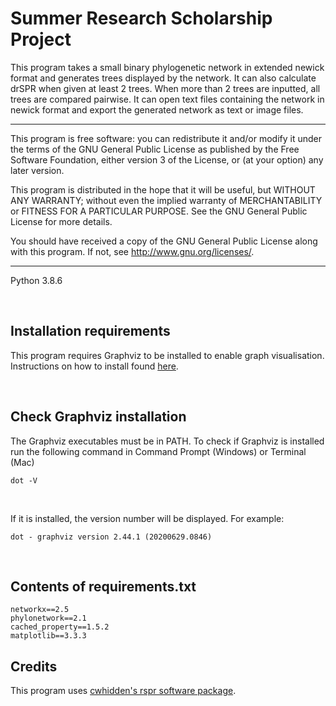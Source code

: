 # Summer Research Scholarship Project

This program takes a small binary phylogenetic network in extended newick format
and generates trees displayed by the network. It can also calculate drSPR when 
given at least 2 trees. When more than 2 trees are inputted, all trees are 
compared pairwise. It can open text files containing the network in newick 
format and export the generated network as text or image files.

--------------------------------------------------------------------

This program is free software: you can redistribute it and/or modify
it under the terms of the GNU General Public License as published by
the Free Software Foundation, either version 3 of the License, or
(at your option) any later version.

This program is distributed in the hope that it will be useful,
but WITHOUT ANY WARRANTY; without even the implied warranty of
MERCHANTABILITY or FITNESS FOR A PARTICULAR PURPOSE.  See the
GNU General Public License for more details.

You should have received a copy of the GNU General Public License
along with this program.  If not, see <http://www.gnu.org/licenses/>.

--------------------------------------------------------------------
Python 3.8.6  

&nbsp;

## Installation requirements

This program requires Graphviz to be installed to enable graph visualisation. Instructions on how to install found [here](https://bobswift.atlassian.net/wiki/spaces/GVIZ/pages/20971549/How+to+install+Graphviz+software).  

&nbsp;

## Check Graphviz installation
The Graphviz executables must be in PATH.
To check if Graphviz is installed run the following command in Command Prompt (Windows) or Terminal (Mac)
```
dot -V
```

&nbsp;

If it is installed, the version number will be displayed. For example:
```
dot - graphviz version 2.44.1 (20200629.0846)
```

&nbsp;
## Contents of requirements.txt
```
networkx==2.5
phylonetwork==2.1
cached_property==1.5.2
matplotlib==3.3.3
```

## Credits
This program uses [cwhidden's rspr software package](https://github.com/cwhidden/rspr).

## 
